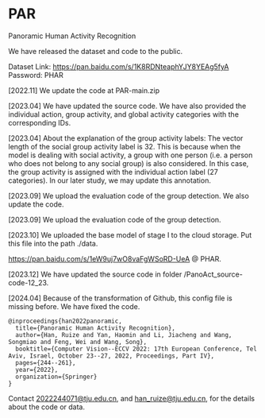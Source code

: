 # PAR
Panoramic Human Activity Recognition

We have released the dataset and code to the public.

Dataset Link: https://pan.baidu.com/s/1K8RDNteaphYJY8YEAg5fyA Password: PHAR

[2022.11] We update the code at PAR-main.zip


[2023.04] We have updated the source code. We have also provided the individual action, group activity, and global activity categories with the corresponding IDs.

[2023.04] About the explanation of the group activity labels: The vector length of the social group activity label is 32. This is because when the model is dealing with social activity, a group with one person (i.e. a person who does not belong to any social group) is also considered. In this case, the group activity is assigned with the individual action label (27 categories). 
In our later study, we may update this annotation.


[2023.09] We upload the evaluation code of the group detection. 
We also update the code.

[2023.09] We upload the evaluation code of the group detection.

[2023.10] We uploaded the base model of stage I to the cloud storage. Put this file into the path ./data.

https://pan.baidu.com/s/1eW9uj7wO8vaFgWSoRD-UeA @ PHAR.

[2023.12] We have updated the source code in folder /PanoAct_source-code-12_23.

[2024.04] Because of the transformation of Github, this config file is missing before. We have fixed the code.

```
@inproceedings{han2022panoramic,
  title={Panoramic Human Activity Recognition},
  author={Han, Ruize and Yan, Haomin and Li, Jiacheng and Wang, Songmiao and Feng, Wei and Wang, Song},
  booktitle={Computer Vision--ECCV 2022: 17th European Conference, Tel Aviv, Israel, October 23--27, 2022, Proceedings, Part IV},
  pages={244--261},
  year={2022},
  organization={Springer}
}
```

Contact 2022244071@tju.edu.cn, and han_ruize@tju.edu.cn, for the details about the code or data.
